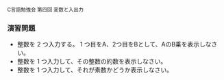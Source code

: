 <small>C言語勉強会 第四回 変数と入出力</small>

###  演習問題

* 整数を 2 つ入力する。 1 つ目をA、2つ目をBとして、AのB乗を表示しなさい。
* 整数を 1 つ入力して、その整数の約数を表示しなさい。
* 整数を 1 つ入力して、それが素数かどうか表示しなさい。